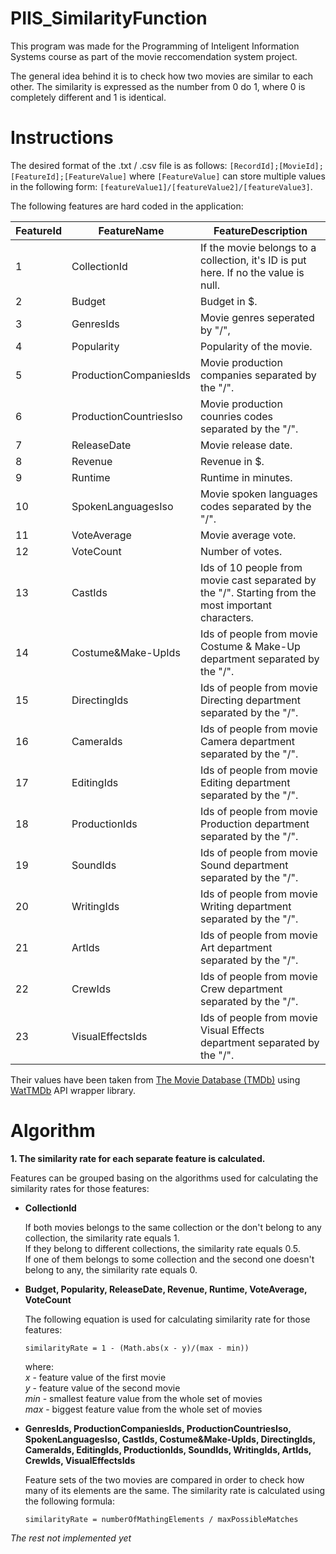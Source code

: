 PIIS_SimilarityFunction
=======================
This program was made for the Programming of Inteligent Information Systems course as part of the movie reccomendation system project.

The general idea behind it is to check how two movies are similar to each other. The similarity is expressed as the number from 0 do 1, where 0 is completely different and 1 is identical.

Instructions
=======================
The desired format of the .txt / .csv file is as follows: `[RecordId];[MovieId];[FeatureId];[FeatureValue]` where `[FeatureValue]` can store multiple values in the following form: `[featureValue1]/[featureValue2]/[featureValue3]`.

The following features are hard coded in the application:

FeatureId | FeatureName | FeatureDescription
--- | --- | ---
1 | CollectionId | If the movie belongs to a collection, it's ID is put here. If no the value is null.
2 | Budget | Budget in $.
3 | GenresIds | Movie genres seperated by "/",
4 | Popularity | Popularity of the movie.
5 | ProductionCompaniesIds | Movie production companies separated by the "/".
6 | ProductionCountriesIso | Movie production counries codes separated by the "/".
7 | ReleaseDate | Movie release date.
8 | Revenue | Revenue in $.
9 | Runtime | Runtime in minutes.
10 | SpokenLanguagesIso | Movie spoken languages codes separated by the "/".
11 | VoteAverage | Movie average vote.
12 | VoteCount | Number of votes.
13 | CastIds | Ids of 10 people from movie cast separated by the "/". Starting from the most important characters.
14 | Costume&Make-UpIds | Ids of people from movie Costume & Make-Up department separated by the "/".
15 | DirectingIds | Ids of people from movie Directing department separated by the "/".
16 | CameraIds | Ids of people from movie Camera department separated by the "/".
17 | EditingIds | Ids of people from movie Editing department separated by the "/".
18 | ProductionIds | Ids of people from movie Production department separated by the "/".
19 | SoundIds | Ids of people from movie Sound department separated by the "/".
20 | WritingIds | Ids of people from movie Writing department separated by the "/".
21 | ArtIds | Ids of people from movie Art department separated by the "/".
22 | CrewIds | Ids of people from movie Crew department separated by the "/".
23 | VisualEffectsIds | Ids of people from movie Visual Effects department separated by the "/".

Their values have been taken from [The Movie Database (TMDb)](https://www.themoviedb.org/) using [WatTMDb](http://wattmdb.codeplex.com/) API wrapper library.

Algorithm
=======================
**1. The similarity rate for each separate feature is calculated.**
   
  Features can be grouped basing on the algorithms used for calculating the similarity rates for those features:
  * **CollectionId**
  
    If both movies belongs to the same collection or the don't belong to any collection, the similarity rate equals 1.  
    If they belong to different collections, the similarity rate equals 0.5.  
    If one of them belongs to some collection and the second one doesn't belong to any, the similarity rate equals 0.

  * **Budget, Popularity, ReleaseDate, Revenue, Runtime, VoteAverage, VoteCount**
  
    The following equation is used for calculating similarity rate for those features:

    `similarityRate = 1 - (Math.abs(x - y)/(max - min))`
    
    where:  
    _x_ - feature value of the first movie  
    _y_ - feature value of the second movie  
    _min_ - smallest feature value from the whole set of movies  
    _max_ - biggest feature value from the whole set of movies  
  
  * **GenresIds, ProductionCompaniesIds, ProductionCountriesIso, SpokenLanguagesIso, CastIds, Costume&Make-UpIds, DirectingIds, CameraIds, EditingIds, ProductionIds, SoundIds, WritingIds, ArtIds, CrewIds, VisualEffectsIds**
  
    Feature sets of the two movies are compared in order to check how many of its elements are the same. The similarity rate is calculated using the following formula:

    `similarityRate = numberOfMathingElements / maxPossibleMatches`


_The rest not implemented yet_
